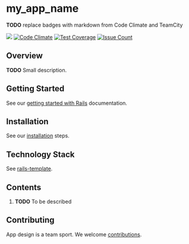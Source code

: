 # my_app_name

**TODO** replace badges with markdown from Code Climate and TeamCity

[![](https://teamcity.cb.com/app/rest/builds/buildType:REPLACE_WITH_BUILD_TYPE_ID/statusIcon)](https://teamcity.cb.com/viewType.html?buildTypeId=REPLACE_WITH_BUILD_TYPE_ID)
[![Code Climate](https://codeclimate.cb.com/repos/576d31970259bf56a7000e8c/badges/REPLACE_WITH_BUILD_BADGE/gpa.svg)](https://codeclimate.cb.com/repos/REPLACE_WITH_BADGE/feed)
[![Test Coverage](https://codeclimate.cb.com/repos/576d31970259bf56a7000e8c/badges/REPLACE_WITH_BADGE/coverage.svg)](https://codeclimate.cb.com/repos/REPLACE_WITH_BADGE/coverage)
[![Issue Count](https://codeclimate.cb.com/repos/576d31970259bf56a7000e8c/badges/REPLACE_WITH_BADGE/issue_count.svg)](https://codeclimate.cb.com/repos/REPLACE_WITH_BADGE/feed)

## Overview
**TODO** Small description.

## Getting Started
See our [getting started with Rails](https://cagit.careerbuilder.com/CorpAppsCB/wiki/wiki/GettingStartedRails) documentation.

## Installation
See our [installation](INSTALLATION.md) steps.

## Technology Stack
See [rails-template](https://cagit.careerbuilder.com/zwelch/rails-template).

## Contents
1. **TODO** To be described

## Contributing
App design is a team sport. We welcome [contributions](CONTRIBUTING.md).
